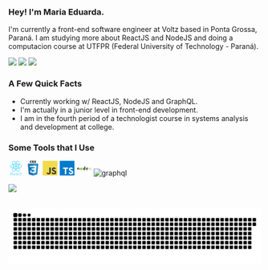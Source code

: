 ### Hey! I'm Maria Eduarda.

I'm currently a front-end software engineer at Voltz based in Ponta Grossa, Paraná. I am studying more about ReactJS and NodeJS and doing a computacion course at UTFPR (Federal University of Technology - Paraná).

<div>
  <a href="https://instagram.com/madusfx" target="_blank"><img src="https://img.shields.io/badge/-Instagram-%23E4405F?style=for-the-badge&logo=instagram&logoColor=white" target="_blank"></a>
  <a href = "mailto:mariaesfreitas@gmail.com"><img src="https://img.shields.io/badge/-Gmail-%23333?style=for-the-badge&logo=gmail&logoColor=white" target="_blank"></a>
  <a href="https://www.linkedin.com/in/mariaesfreitas/" target="_blank"><img src="https://img.shields.io/badge/-LinkedIn-%230077B5?style=for-the-badge&logo=linkedin&logoColor=white" target="_blank"></a>
</div>

### A Few Quick Facts

<ul>
  <li>Currently working w/ ReactJS, NodeJS and GraphQL.</li>
  <li>I'm actually in a junior level in front-end development.</li>
  <li>I am in the fourth period of a technologist course in systems analysis and development at college.</li>
</ul>

### Some Tools that I Use

<p align="left">
  <img src="https://raw.githubusercontent.com/devicons/devicon/master/icons/react/react-original-wordmark.svg" alt="react" width="30" height="30" />
  <img src="https://raw.githubusercontent.com/devicons/devicon/master/icons/css3/css3-original-wordmark.svg" alt="css3" width="30" height="30" />
  <img src="https://raw.githubusercontent.com/devicons/devicon/master/icons/javascript/javascript-original.svg" alt="javascript" width="30" height="30" />
  <img src="https://raw.githubusercontent.com/devicons/devicon/master/icons/typescript/typescript-original.svg" alt="typescript" width="30" height="30" />
  <img src="https://raw.githubusercontent.com/devicons/devicon/master/icons/nodejs/nodejs-original-wordmark.svg" alt="nodejs" width="30" height="30" />
  <img src="https://cdn.jsdelivr.net/gh/devicons/devicon/icons/graphql/graphql-plain.svg" alt="graphql" width="30" height="30"/>
</p>

<div>
  <a href="https://github.com/madusfx">
  <img height="180em" src="https://github-readme-stats.vercel.app/api?username=madusfx&show_icons=true&theme=dark&include_all_commits=true&count_private=true"/>
</div>

##

<div> 
  
  
  ![Snake animation](https://github.com/madusfx/madusfx/blob/output/github-contribution-grid-snake.svg)
 
</div>
